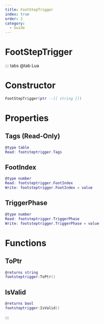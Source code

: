 ```yaml
---
title: FootStepTrigger
index: true
order: 2
category:
  - Guide
---
```


# FootStepTrigger

::: tabs
@tab Lua
# Constructor
```lua
FootStepTrigger(ptr --[[ string ]])
```
# Properties
## Tags (Read-Only)
```lua
@type table
Read: footsteptrigger.Tags
```
## FootIndex 
```lua
@type number
Read: footsteptrigger.FootIndex
Write: footsteptrigger.FootIndex = value
```
## TriggerPhase 
```lua
@type number
Read: footsteptrigger.TriggerPhase
Write: footsteptrigger.TriggerPhase = value
```
# Functions
## ToPtr
```lua
@returns string
footsteptrigger:ToPtr()
```
## IsValid
```lua
@returns bool
footsteptrigger:IsValid()
```

:::